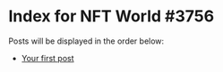 # Index for NFT World #3756
Posts will be displayed in the order below:

- [Your first post](./001-first.md)

